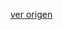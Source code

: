 [ver origen](/docs/documentacion/PREVALENCIA_DE_SINDROME_METABOLICO_EN_NINOS_Y_ADOLESCENTES_DE_AMERICA.md)